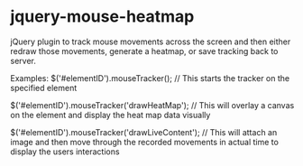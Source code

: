 # jquery-mouse-heatmap
jQuery plugin to track mouse movements across the screen and then either redraw those movements, generate a heatmap, or save tracking back to server.

Examples:
  $('#elementID').mouseTracker();  // This starts the tracker on the specified element

  $('#elementID').mouseTracker('drawHeatMap'); // This will overlay a canvas on the element and display the heat map data visually

  $('#elementID').mouseTracker('drawLiveContent'); // This will attach an image and then move through the recorded movements in actual time to display the users interactions
